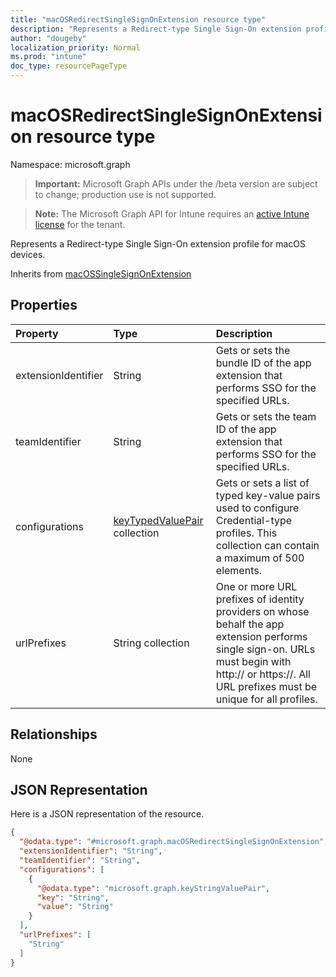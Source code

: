 ```yaml
---
title: "macOSRedirectSingleSignOnExtension resource type"
description: "Represents a Redirect-type Single Sign-On extension profile for macOS devices."
author: "dougeby"
localization_priority: Normal
ms.prod: "intune"
doc_type: resourcePageType
---
```


# macOSRedirectSingleSignOnExtension resource type

Namespace: microsoft.graph

> **Important:** Microsoft Graph APIs under the /beta version are subject to change; production use is not supported.

> **Note:** The Microsoft Graph API for Intune requires an [active Intune license](https://go.microsoft.com/fwlink/?linkid=839381) for the tenant.

Represents a Redirect-type Single Sign-On extension profile for macOS devices.


Inherits from [macOSSingleSignOnExtension](../resources/intune-deviceconfig-macossinglesignonextension.md)

## Properties
|Property|Type|Description|
|:---|:---|:---|
|extensionIdentifier|String|Gets or sets the bundle ID of the app extension that performs SSO for the specified URLs.|
|teamIdentifier|String|Gets or sets the team ID of the app extension that performs SSO for the specified URLs.|
|configurations|[keyTypedValuePair](../resources/intune-deviceconfig-keytypedvaluepair.md) collection|Gets or sets a list of typed key-value pairs used to configure Credential-type profiles. This collection can contain a maximum of 500 elements.|
|urlPrefixes|String collection|One or more URL prefixes of identity providers on whose behalf the app extension performs single sign-on. URLs must begin with http:// or https://. All URL prefixes must be unique for all profiles.|

## Relationships
None

## JSON Representation
Here is a JSON representation of the resource.
<!-- {
  "blockType": "resource",
  "@odata.type": "microsoft.graph.macOSRedirectSingleSignOnExtension"
}
-->
``` json
{
  "@odata.type": "#microsoft.graph.macOSRedirectSingleSignOnExtension",
  "extensionIdentifier": "String",
  "teamIdentifier": "String",
  "configurations": [
    {
      "@odata.type": "microsoft.graph.keyStringValuePair",
      "key": "String",
      "value": "String"
    }
  ],
  "urlPrefixes": [
    "String"
  ]
}
```






